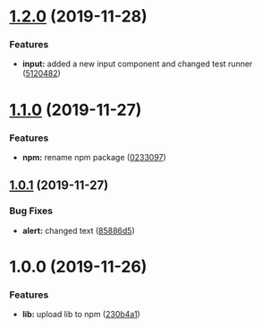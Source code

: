 # [1.2.0](https://github.com/Tinnitus95/simple-alert-lib-tutorial/compare/v1.1.0...v1.2.0) (2019-11-28)


### Features

* **input:** added a new input component and changed test runner ([5120482](https://github.com/Tinnitus95/simple-alert-lib-tutorial/commit/5120482fc0435dbbca3b72ccece0cd168d1f899f))

# [1.1.0](https://github.com/Tinnitus95/simple-alert-lib-tutorial/compare/v1.0.1...v1.1.0) (2019-11-27)


### Features

* **npm:** rename npm package ([0233097](https://github.com/Tinnitus95/simple-alert-lib-tutorial/commit/0233097352a2e8fba40493cc30a467c3ff4ffefb))

## [1.0.1](https://github.com/Tinnitus95/simple-alert-lib-tutorial/compare/v1.0.0...v1.0.1) (2019-11-27)


### Bug Fixes

* **alert:** changed text ([85886d5](https://github.com/Tinnitus95/simple-alert-lib-tutorial/commit/85886d564dc7735be62b282e82a996c0f9ee9add))

# 1.0.0 (2019-11-26)


### Features

* **lib:** upload lib to npm ([230b4a1](https://github.com/Tinnitus95/simple-alert-lib-tutorial/commit/230b4a1a63e4fd2bb8b3a885ea28d4a91f5bad37))
